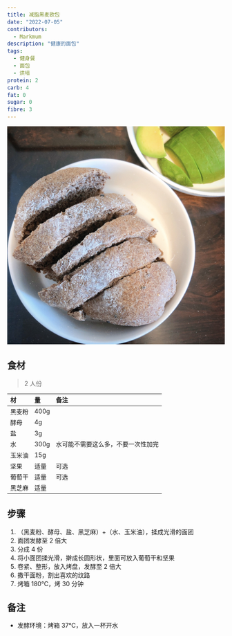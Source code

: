 ```yaml
---
title: 减脂黑麦欧包
date: "2022-07-05"
contributors:
  - Markmum
description: "健康的面包"
tags:
  - 健身餐
  - 面包
  - 烘培
protein: 2
carb: 4
fat: 0
sugar: 0
fibre: 3
---
```


![减脂黑麦面包](./bread.jpg)

## 食材

> 2 人份

| 材     | 量   | 备注                               |
| :----- | :--- | :--------------------------------- |
| 黑麦粉 | 400g |                                    |
| 酵母   | 4g   |                                    |
| 盐     | 3g   |                                    |
| 水     | 300g | 水可能不需要这么多，不要一次性加完 |
| 玉米油 | 15g  |                                    |
| 坚果   | 适量 | 可选                               |
| 葡萄干 | 适量 | 可选                               |
| 黑芝麻 | 适量 |                                    |

## 步骤

1. （黑麦粉、酵母、盐、黑芝麻）+（水、玉米油），揉成光滑的面团
2. 面团发酵至 2 倍大
3. 分成 4 份
4. 将小面团揉光滑，擀成长圆形状，里面可放入葡萄干和坚果
5. 卷紧、整形，放入烤盘，发酵至 2 倍大
6. 撒干面粉，割出喜欢的纹路
7. 烤箱 180℃，烤 30 分钟

## 备注

- 发酵环境：烤箱 37℃，放入一杯开水
